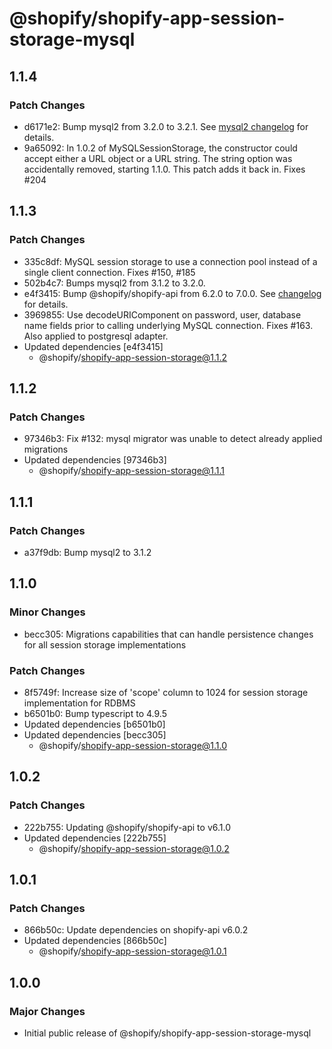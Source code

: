 # @shopify/shopify-app-session-storage-mysql

## 1.1.4

### Patch Changes

- d6171e2: Bump mysql2 from 3.2.0 to 3.2.1. See [mysql2 changelog](https://github.com/sidorares/node-mysql2/blob/master/Changelog.md#321-2023-04-13) for details.
- 9a65092: In 1.0.2 of MySQLSessionStorage, the constructor could accept either a URL object or a URL string. The string option was accidentally removed, starting 1.1.0. This patch adds it back in. Fixes #204

## 1.1.3

### Patch Changes

- 335c8df: MySQL session storage to use a connection pool instead of a single client connection. Fixes #150, #185
- 502b4c7: Bumps mysql2 from 3.1.2 to 3.2.0.
- e4f3415: Bump @shopify/shopify-api from 6.2.0 to 7.0.0. See [changelog](https://github.com/Shopify/shopify-api-js/blob/main/CHANGELOG.md) for details.
- 3969855: Use decodeURIComponent on password, user, database name fields prior to calling underlying MySQL connection. Fixes #163. Also applied to postgresql adapter.
- Updated dependencies [e4f3415]
  - @shopify/shopify-app-session-storage@1.1.2

## 1.1.2

### Patch Changes

- 97346b3: Fix #132: mysql migrator was unable to detect already applied migrations
- Updated dependencies [97346b3]
  - @shopify/shopify-app-session-storage@1.1.1

## 1.1.1

### Patch Changes

- a37f9db: Bump mysql2 to 3.1.2

## 1.1.0

### Minor Changes

- becc305: Migrations capabilities that can handle persistence changes for all session storage implementations

### Patch Changes

- 8f5749f: Increase size of 'scope' column to 1024 for session storage implementation for RDBMS
- b6501b0: Bump typescript to 4.9.5
- Updated dependencies [b6501b0]
- Updated dependencies [becc305]
  - @shopify/shopify-app-session-storage@1.1.0

## 1.0.2

### Patch Changes

- 222b755: Updating @shopify/shopify-api to v6.1.0
- Updated dependencies [222b755]
  - @shopify/shopify-app-session-storage@1.0.2

## 1.0.1

### Patch Changes

- 866b50c: Update dependencies on shopify-api v6.0.2
- Updated dependencies [866b50c]
  - @shopify/shopify-app-session-storage@1.0.1

## 1.0.0

### Major Changes

- Initial public release of @shopify/shopify-app-session-storage-mysql

